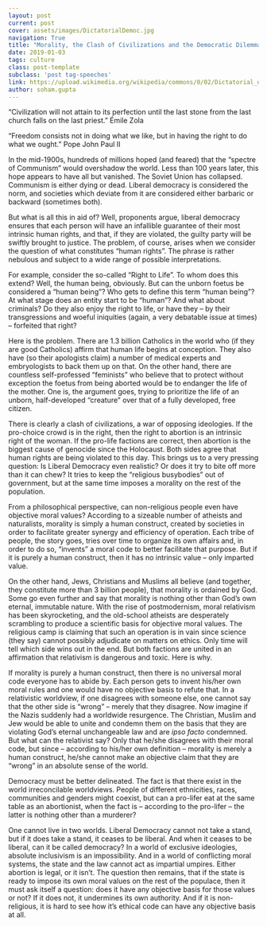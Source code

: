 ```yaml
---
layout: post
current: post
cover: assets/images/DictatorialDemoc.jpg
navigation: True
title: "Morality, the Clash of Civilizations and the Democratic Dilemma"
date: 2019-01-03
tags: culture
class: post-template
subclass: 'post tag-speeches'
link: https://upload.wikimedia.org/wikipedia/commons/0/02/Dictatorial_democracy.jpg
author: soham.gupta
---
```

“Civilization will not attain to its perfection until the last stone from the last church falls on the last priest.” Émile Zola

“Freedom consists not in doing what we like, but in having the right to do what we ought.” Pope John Paul II

In the mid-1900s, hundreds of millions hoped (and feared) that the “spectre of Communism” would overshadow the world. Less than 100 years later, this hope appears to have all but vanished. The Soviet Union has collapsed. Communism is either dying or dead. Liberal democracy is considered the norm, and societies which deviate from it are considered either barbaric or backward (sometimes both).

But what is all this in aid of? Well, proponents argue, liberal democracy ensures that each person will have an infallible guarantee of their most intrinsic human rights, and that, if they are violated, the guilty party will be swiftly brought to justice. The problem, of course, arises when we consider the question of what constitutes “human rights”. The phrase is rather nebulous and subject to a wide range of possible interpretations.

For example, consider the so-called “Right to Life”. To whom does this extend? Well, the human being, obviously. But can the unborn foetus be considered a “human being”? Who gets to define this term “human being”? At what stage does an entity start to be “human”? And what about criminals? Do they also enjoy the right to life, or have they – by their transgressions and woeful iniquities (again, a very debatable issue at times) – forfeited that right?

Here is the problem. There are 1.3 billion Catholics in the world who (if they are good Catholics) affirm that human life begins at conception. They also have (so their apologists claim) a number of medical experts and embryologists to back them up on that. On the other hand, there are countless self-professed “feminists” who believe that to protect without exception the foetus from being aborted would be to endanger the life of the mother. One is, the argument goes, trying to prioritize the life of an unborn, half-developed “creature” over that of a fully developed, free citizen.

There is clearly a clash of civilizations, a war of opposing ideologies. If the pro-choice crowd is in the right, then the right to abortion is an intrinsic right of the woman. If the pro-life factions are correct, then abortion is the biggest cause of genocide since the Holocaust. Both sides agree that human rights are being violated to this day. This brings us to a very pressing question: Is Liberal Democracy even realistic? Or does it try to bite off more than it can chew? It tries to keep the “religious busybodies” out of government, but at the same time imposes a morality on the rest of the population.

From a philosophical perspective, can non-religious people even have objective moral values? According to a sizeable number of atheists and naturalists, morality is simply a human construct, created by societies in order to facilitate greater synergy and efficiency of operation. Each tribe of people, the story goes, tries over time to organize its own affairs and, in order to do so, “invents” a moral code to better facilitate that purpose. But if it is purely a human construct, then it has no intrinsic value – only imparted value.

On the other hand, Jews, Christians and Muslims all believe (and together, they constitute more than 3 billion people), that morality is ordained by God. Some go even further and say that morality is nothing other than God’s own eternal, immutable nature. With the rise of postmodernism, moral relativism has been skyrocketing, and the old-school atheists are desperately scrambling to produce a scientific basis for objective moral values. The religious camp is claiming that such an operation is in vain since science (they say) cannot possibly adjudicate on matters on ethics. Only time will tell which side wins out in the end. But both factions are united in an affirmation that relativism is dangerous and toxic. Here is why.

If morality is purely a human construct, then there is no universal moral code everyone has to abide by. Each person gets to invent his/her own moral rules and one would have no objective basis to refute that. In a relativistic worldview, if one disagrees with someone else, one cannot say that the other side is “wrong” – merely that they disagree. Now imagine if the Nazis suddenly had a worldwide resurgence. The Christian, Muslim and Jew would be able to unite and condemn them on the basis that they are violating God’s eternal unchangeable law and are *ipso facto* condemned. But what can the relativist say? Only that he/she disagrees with their moral code, but since – according to his/her own definition – morality is merely a human construct, he/she cannot make an objective claim that they are “wrong” in an absolute sense of the world.

Democracy must be better delineated. The fact is that there exist in the world irreconcilable worldviews. People of different ethnicities, races, communities and genders might coexist, but can a pro-lifer eat at the same table as an abortionist, when the fact is – according to the pro-lifer – the latter is nothing other than a murderer?

One cannot live in two worlds. Liberal Democracy cannot not take a stand, but if it does take a stand, it ceases to be liberal. And when it ceases to be liberal, can it be called democracy? In a world of exclusive ideologies, absolute inclusivism is an impossibility. And in a world of conflicting moral systems, the state and the law cannot act as impartial umpires. Either abortion is legal, or it isn’t. The question then remains, that if the state is ready to impose its own moral values on the rest of the populace, then it must ask itself a question: does it have any objective basis for those values or not? If it does not, it undermines its own authority. And if it is non-religious, it is hard to see how it’s ethical code can have any objective basis at all.
